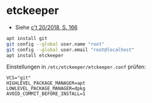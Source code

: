 # etckeeper

- Siehe [c't 20/2018, S. 166](https://www.heise.de/select/ct/2018/20/seite-166)

```sh
apt install git
git config --global user.name "root"
git config --global user.email "root@localhost"
apt install etckeeper
```

Einstellungen in `/etc/etckeeper/etckeeper.conf` prüfen:

```
VCS="git"
HIGHLEVEL_PACKAGE_MANAGER=apt
LOWLEVEL_PACKAGE_MANAGER=dpkg
AVOID_COMMIT_BEFORE_INSTALL=1
```
